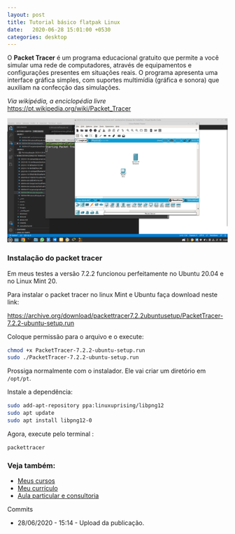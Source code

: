 ```yaml
---
layout: post
title: Tutorial básico flatpak Linux
date:   2020-06-28 15:01:00 +0530
categories: desktop
---
```


O **Packet Tracer** é um programa educacional gratuito que permite a você simular uma rede de computadores, através de equipamentos e configurações presentes em situações reais. O programa apresenta uma interface gráfica simples, com suportes multimídia (gráfica e sonora) que auxiliam na confecção das simulações.

*Via wikipédia, a enciclopédia livre* 
<https://pt.wikipedia.org/wiki/Packet_Tracer>


![packet tracer linux](/images/packet.png)

### Instalação do packet tracer
Em meus testes a versão 7.2.2 funcionou perfeitamente no Ubuntu 20.04 e no Linux Mint 20. 

Para instalar o packet tracer no linux Mint e Ubuntu faça download neste link:

<https://archive.org/download/packettracer7.2.2ubuntusetup/PacketTracer-7.2.2-ubuntu-setup.run>

Coloque permissão para o arquivo e o execute:

```bash
chmod +x PacketTracer-7.2.2-ubuntu-setup.run
sudo ./PacketTracer-7.2.2-ubuntu-setup.run
```

Prossiga normalmente com o instalador. Ele vai criar um diretório em ```/opt/pt```.

Instale a dependência:

```bash
sudo add-apt-repository ppa:linuxuprising/libpng12
sudo apt update
sudo apt install libpng12-0
```

Agora, execute pelo terminal :

```bash
packettracer 
```


### Veja também:
- [Meus cursos](https://profjulianoramos.github.io/cursos/)
- [Meu currículo](https://profjulianoramos.github.io/curriculo/)
- [Aula particular e consultoria](https://profjulianoramos.github.io/consultoria/)


Commits
- 28/06/2020 - 15:14 - Upload da publicação.

